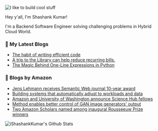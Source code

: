 ![I like to build cool stuff](https://res.cloudinary.com/dt8g3rhcy/image/upload/v1595929574/i_like_to_build_cool_shit._1_nzbwjh.png)

Hey y'all, I'm Shashank Kumar! 

I'm a Backend Software Engineer solving challenging problems in Hybrid Cloud World.

### 📕 My Latest Blogs
<!-- BLOG-POST-LIST:START -->
- [The habit of writing efficient code](https://medium.com/@ishashankkumar/the-habit-of-writing-efficient-code-153b05f04269?source=rss-d24dda280d5f------2)
- [A trip to the Library can help reduce recurring bills.](https://medium.com/swlh/a-trip-to-the-library-can-help-reduce-recurring-bills-23bca495cdf5?source=rss-d24dda280d5f------2)
- [The Magic Behind One-Line Expressions in Python](https://medium.com/swlh/the-magic-behind-one-line-expressions-in-python-816c10180c5c?source=rss-d24dda280d5f------2)
<!-- BLOG-POST-LIST:END -->

### 📕 Blogs by Amazon
<!-- AMAZON-BLOG-POST-LIST:START -->
- [Jens Lehmann receives Semantic Web journal 10-year award](https://www.amazon.science/latest-news/jens-lehmann-receives-semantic-web-journal-10-year-award-for-influential-paper)
- [Building systems that automatically adjust to workloads and data](https://www.amazon.science/blog/building-systems-that-automatically-adjust-to-workloads-and-data)
- [Amazon and University of Washington announce Science Hub fellows](https://www.amazon.science/latest-news/amazon-and-university-of-washington-announce-inaugural-science-hub-fellows)
- [Method enables better control of GAN image generators&#39; output](https://www.amazon.science/blog/method-enables-better-control-of-gan-image-generators-output)
- [Two Amazon Scholars named among inaugural Rousseeuw Prize winners](https://www.amazon.science/latest-news/two-amazon-scholars-named-among-inaugural-rousseeuw-prize-winners)
<!-- AMAZON-BLOG-POST-LIST:END -->



<img align="center" alt="iShashankKumar's Github Stats" src="https://github-readme-stats.vercel.app/api?username=ishashankkumar&show_icons=true&hide_border=true" />
